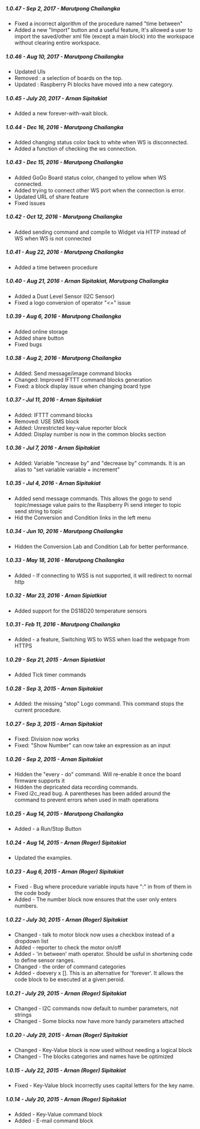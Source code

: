 ##### 1.0.47 - Sep 2, 2017 - Marutpong Chailangka
- Fixed a incorrect algorithm of the procedure named "time between"
- Added a new "Import" button and a useful feature, It's allowed a user to import the saved/other xml file (except a main block) into the workspace without clearing entire workspace.

##### 1.0.46 - Aug 10, 2017 - Marutpong Chailangka
- Updated UIs
- Removed : a selection of boards on the top.
- Updated : Raspberry Pi blocks have moved into a new category.

##### 1.0.45 - July 20, 2017 - Arnan Sipitakiat
- Added a new forever-with-wait block.

##### 1.0.44 - Dec 16, 2016 - Marutpong Chailangka
- Added changing status color back to white when WS is disconnected.
- Added a function of checking the ws connection.

##### 1.0.43 - Dec 15, 2016 - Marutpong Chailangka
- Added GoGo Board status color, changed to yellow when WS connected.
- Added trying to connect other WS port when the connection is error.
- Updated URL of share feature
- Fixed issues

##### 1.0.42 - Oct 12, 2016 - Marutpong Chailangka
- Added sending command and compile to Widget via HTTP instead of WS when WS is not connected

##### 1.0.41 - Aug 22, 2016 - Marutpong Chailangka
- Added a time between procedure

##### 1.0.40 - Aug 21, 2016 - Arnan Sipitakiat, Marutpong Chailangka
- Added a Dust Level Sensor (I2C Sensor)
- Fixed a logo conversion of operator "<=" issue

##### 1.0.39 - Aug 6, 2016 - Marutpong Chailangka
- Added online storage
- Added share button
- Fixed bugs

##### 1.0.38 - Aug 2, 2016 - Marutpong Chailangka
- Added: Send message/image command blocks
- Changed: Improved IFTTT command blocks  generation
- Fixed: a block display issue when changing board type

##### 1.0.37 - Jul 11, 2016 - Arnan Sipitakiat
- Added: IFTTT command blocks
- Removed: USE SMS block
- Added: Unrestricted key-value reporter block
- Added: Display number is now in the common blocks section


##### 1.0.36 - Jul 7, 2016 - Arnan Sipitakiat
- Added: Variable "increase by" and "decrease by" commands. It is an alias to "set variable variable + increment"

##### 1.0.35 - Jul 4, 2016 - Arnan Sipitakiat
- Added send message commands. This allows the gogo to send topic/message value pairs to the Raspberry Pi
  send integer to topic
  send string to topic
- Hid the Conversion and Condition links in the left menu

##### 1.0.34 - Jun 10, 2016 - Marutpong Chailangka
- Hidden the Conversion Lab and Condition Lab for better performance.

##### 1.0.33 - May 18, 2016 - Marutpong Chailangka
- Added - If connecting to WSS is not supported, it will redirect to normal http

##### 1.0.32 - Mar 23, 2016 - Arnan Sipiatkiat
- Added support for the DS18D20 temperature sensors

##### 1.0.31 - Feb 11, 2016 - Marutpong Chailangka
- Added - a feature, Switching WS to WSS when load the webpage from HTTPS

##### 1.0.29 - Sep 21, 2015 - Arnan Sipiatkiat
- Added Tick timer commands

##### 1.0.28 - Sep 3, 2015 - Arnan Sipitakiat
- Added: the missing "stop" Logo command. This command stops the current procedure.

##### 1.0.27 - Sep 3, 2015 - Arnan Sipitakiat
- Fixed: Division now works
- Fixed: "Show Number" can now take an expression as an input

##### 1.0.26 - Sep 2, 2015 - Arnan Sipitakiat
- Hidden the "every - do" command. Will re-enable it once the board firmware supports it
- Hidden the depricated data recording commands.
- Fixed i2c_read bug. A parentheses has been added around the command to prevent errors when used in math operations

##### 1.0.25 - Aug 14, 2015 - Marutpong Chailangka
- Added - a Run/Stop Button

##### 1.0.24 - Aug 14, 2015 - Arnan (Roger) Sipitakiat
- Updated the examples.

##### 1.0.23 - Aug 6, 2015 - Arnan (Roger) Sipitakiat
- Fixed - Bug where procedure variable inputs have ":" in from of them
          in the code body
- Added - The number block now ensures that the user only enters numbers.

##### 1.0.22 - July 30, 2015 - Arnan (Roger) Sipitakiat
- Changed - talk to motor block now uses a checkbox instead of a dropdown list
- Added - reporter to check the motor on/off
- Added - 'in between' math operator. Should be usful in shortening
          code to define sensor ranges.
- Changed - the order of command categories
- Added - doevery x []. This is an alternative for 'forever'. It allows
          the code block to be executed at a given peroid.

##### 1.0.21 - July 29, 2015 - Arnan (Roger) Sipitakiat
- Changed - I2C commands now default to number parameters, not strings
- Changed - Some blocks now have more handy parameters attached

##### 1.0.20 - July 29, 2015 - Arnan (Roger) Sipitakiat
- Changed - Key-Value block is now used without needing a logical block
- Changed - The blocks categories and names have be optimized

##### 1.0.15 - July 22, 2015  - Arnan (Roger) Sipitakiat
- Fixed - Key-Value block incorrectly uses capital letters for the key name.


##### 1.0.14 - July 20, 2015  - Arnan (Roger) Sipitakiat
- Added - Key-Value command block
- Added - E-mail command block
